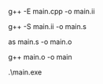 g++ -E main.cpp -o main.ii

g++ -S main.ii -o main.s

as main.s -o main.o

g++ main.o -o main

.\main.exe